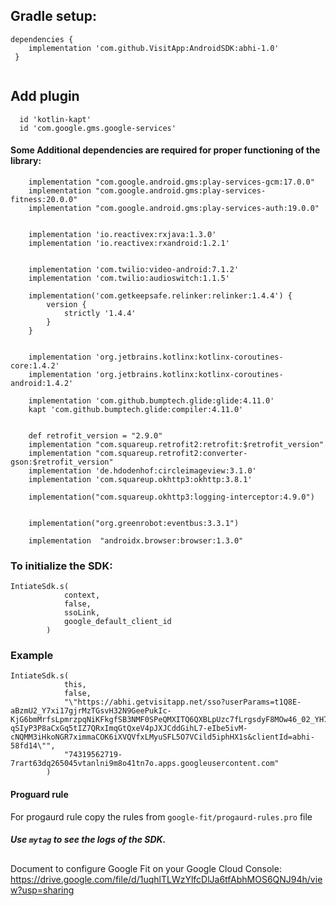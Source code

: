 

## Gradle setup:  

``` 
dependencies {  
    implementation 'com.github.VisitApp:AndroidSDK:abhi-1.0'
 }  
 
```

## Add plugin
```
  id 'kotlin-kapt'
  id 'com.google.gms.google-services'
```


#### Some Additional dependencies are required for proper functioning of the library:

```
    implementation "com.google.android.gms:play-services-gcm:17.0.0"
    implementation "com.google.android.gms:play-services-fitness:20.0.0"
    implementation "com.google.android.gms:play-services-auth:19.0.0"


    implementation 'io.reactivex:rxjava:1.3.0'
    implementation 'io.reactivex:rxandroid:1.2.1'


    implementation 'com.twilio:video-android:7.1.2'
    implementation 'com.twilio:audioswitch:1.1.5'

    implementation('com.getkeepsafe.relinker:relinker:1.4.4') {
        version {
            strictly '1.4.4'
        }
    }
    

    implementation 'org.jetbrains.kotlinx:kotlinx-coroutines-core:1.4.2'
    implementation 'org.jetbrains.kotlinx:kotlinx-coroutines-android:1.4.2'

    implementation 'com.github.bumptech.glide:glide:4.11.0'
    kapt 'com.github.bumptech.glide:compiler:4.11.0'


    def retrofit_version = "2.9.0"
    implementation "com.squareup.retrofit2:retrofit:$retrofit_version"
    implementation "com.squareup.retrofit2:converter-gson:$retrofit_version"
    implementation 'de.hdodenhof:circleimageview:3.1.0'
    implementation 'com.squareup.okhttp3:okhttp:3.8.1'

    implementation("com.squareup.okhttp3:logging-interceptor:4.9.0")

   
    implementation("org.greenrobot:eventbus:3.3.1")
    
    implementation  "androidx.browser:browser:1.3.0"

```

### To initialize the SDK: 
```
IntiateSdk.s(
            context,
            false, 
            ssoLink,
            google_default_client_id
        )
```

### Example

```
IntiateSdk.s(
            this,
            false,
            "\"https://abhi.getvisitapp.net/sso?userParams=t1Q8E-aBzmU2_Y7xi17gjrMzTGsvH32N9GeePukIc-KjG6bmMrfsLpmrzpqNiKFkgfSB3NMF0SPeQMXITQ6QXBLpUzc7fLrgsdyF8MOw46_02_YH7ogZH_oekVYByGaQ-qSIyP3P8aCxGq5tIZ7QRxImqGtQxeV4pJXJCddGihL7-eIbe5ivM-cNQMM3iHkoNGR7ximmaCOK6iXVQVfxLMyuSFL5O7VCild5iphHX1s&clientId=abhi-58fd14\"",
            "74319562719-7rart63dq265045vtanlni9m8o41tn7o.apps.googleusercontent.com"
        )
```
 
#### Proguard rule
For progaurd rule copy the rules from `google-fit/progaurd-rules.pro` file

##### Use ` mytag ` to see the logs of the SDK.

##
Document to configure Google Fit on your Google Cloud Console:  
https://drive.google.com/file/d/1uqhlTLWzYlfcDlJa6tfAbhMOS6QNJ94h/view?usp=sharing
